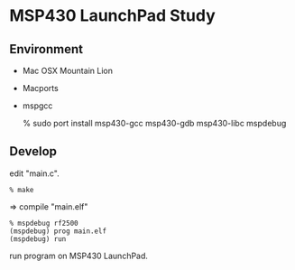MSP430 LaunchPad Study
======================

## Environment

* Mac OSX Mountain Lion
* Macports
* mspgcc

    % sudo port install msp430-gcc msp430-gdb msp430-libc mspdebug


## Develop

edit "main.c".

    % make

=> compile "main.elf"

    % mspdebug rf2500
    (mspdebug) prog main.elf
    (mspdebug) run

run program on MSP430 LaunchPad.
